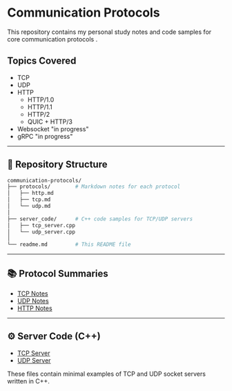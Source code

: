 # Communication Protocols

This repository contains my personal study notes and code samples for core communication protocols .  

## Topics Covered
- TCP
- UDP
- HTTP
	- HTTP/1.0
	- HTTP/1.1
	- HTTP/2
	- QUIC + HTTP/3
- Websocket "in progress"
- gRPC "in progress"
---
## 📁 Repository Structure

```bash
communication-protocols/
├── protocols/        # Markdown notes for each protocol
│   ├── http.md
│   ├── tcp.md
│   └── udp.md
│
├── server_code/      # C++ code samples for TCP/UDP servers
│   ├── tcp_server.cpp
│   └── udp_server.cpp
│
└── readme.md         # This README file

```
---
## 📚 Protocol Summaries
- [TCP Notes](protocols/tcp.md)    
- [UDP Notes](protocols/udp.md)
- [HTTP Notes](protocols/http.md)

---
## ⚙️ Server Code (C++)

- [TCP Server](server_code/tcp_server.cpp)
- [UDP Server](server_code/udp_server.cpp)
    
These files contain minimal examples of TCP and UDP socket servers written in C++.
